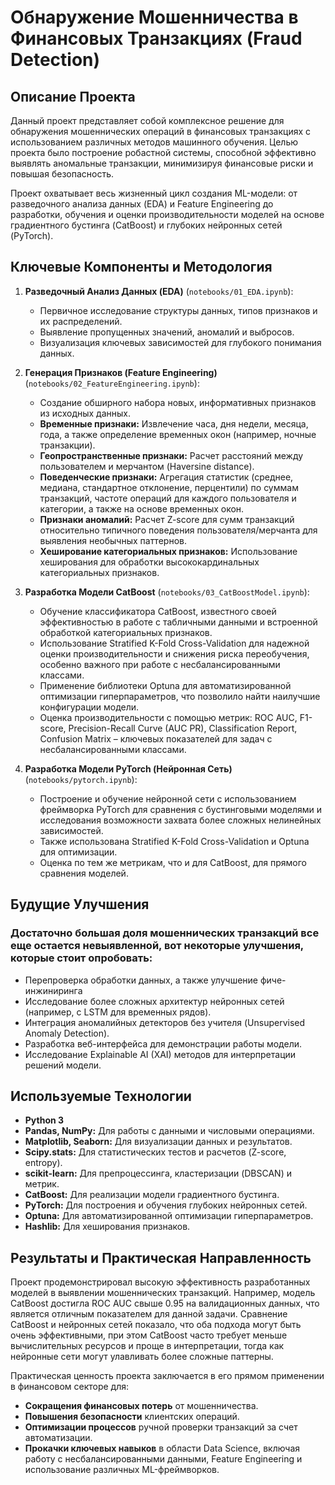 # Обнаружение Мошенничества в Финансовых Транзакциях (Fraud Detection)

## Описание Проекта

Данный проект представляет собой комплексное решение для обнаружения мошеннических операций в финансовых транзакциях с использованием различных методов машинного обучения. Целью проекта было построение робастной системы, способной эффективно выявлять аномальные транзакции, минимизируя финансовые риски и повышая безопасность.

Проект охватывает весь жизненный цикл создания ML-модели: от разведочного анализа данных (EDA) и Feature Engineering до разработки, обучения и оценки производительности моделей на основе градиентного бустинга (CatBoost) и глубоких нейронных сетей (PyTorch).

## Ключевые Компоненты и Методология

1.  **Разведочный Анализ Данных (EDA)** (`notebooks/01_EDA.ipynb`):
    * Первичное исследование структуры данных, типов признаков и их распределений.
    * Выявление пропущенных значений, аномалий и выбросов.
    * Визуализация ключевых зависимостей для глубокого понимания данных.

2.  **Генерация Признаков (Feature Engineering)** (`notebooks/02_FeatureEngineering.ipynb`):
    * Создание обширного набора новых, информативных признаков из исходных данных.
    * **Временные признаки:** Извлечение часа, дня недели, месяца, года, а также определение временных окон (например, ночные транзакции).
    * **Геопространственные признаки:** Расчет расстояний между пользователем и мерчантом (Haversine distance).
    * **Поведенческие признаки:** Агрегация статистик (среднее, медиана, стандартное отклонение, перцентили) по суммам транзакций, частоте операций для каждого пользователя и категории, а также на основе временных окон.
    * **Признаки аномалий:** Расчет Z-score для сумм транзакций относительно типичного поведения пользователя/мерчанта для выявления необычных паттернов.
    * **Хеширование категориальных признаков:** Использование хеширования для обработки высококардинальных категориальных признаков.

3.  **Разработка Модели CatBoost** (`notebooks/03_CatBoostModel.ipynb`):
    * Обучение классификатора CatBoost, известного своей эффективностью в работе с табличными данными и встроенной обработкой категориальных признаков.
    * Использование Stratified K-Fold Cross-Validation для надежной оценки производительности и снижения риска переобучения, особенно важного при работе с несбалансированными классами.
    * Применение библиотеки Optuna для автоматизированной оптимизации гиперпараметров, что позволило найти наилучшие конфигурации модели.
    * Оценка производительности с помощью метрик: ROC AUC, F1-score, Precision-Recall Curve (AUC PR), Classification Report, Confusion Matrix – ключевых показателей для задач с несбалансированными классами.

4.  **Разработка Модели PyTorch (Нейронная Сеть)** (`notebooks/pytorch.ipynb`):
    * Построение и обучение нейронной сети с использованием фреймворка PyTorch для сравнения с бустинговыми моделями и исследования возможности захвата более сложных нелинейных зависимостей.
    * Также использована Stratified K-Fold Cross-Validation и Optuna для оптимизации.
    * Оценка по тем же метрикам, что и для CatBoost, для прямого сравнения моделей.


## Будущие Улучшения
### Достаточно большая доля мошеннических транзакций все еще остается невыявленной, вот некоторые улучшения, которые стоит опробовать:
* Перепроверка обработки данных, а также улучшение фиче-инжиниринга
* Исследование более сложных архитектур нейронных сетей (например, с LSTM для временных рядов).
* Интеграция аномалийных детекторов без учителя (Unsupervised Anomaly Detection).
* Разработка веб-интерфейса для демонстрации работы модели.
* Исследование Explainable AI (XAI) методов для интерпретации решений модели.

## Используемые Технологии

* **Python 3**
* **Pandas, NumPy:** Для работы с данными и числовыми операциями.
* **Matplotlib, Seaborn:** Для визуализации данных и результатов.
* **Scipy.stats:** Для статистических тестов и расчетов (Z-score, entropy).
* **scikit-learn:** Для препроцессинга, кластеризации (DBSCAN) и метрик.
* **CatBoost:** Для реализации модели градиентного бустинга.
* **PyTorch:** Для построения и обучения глубоких нейронных сетей.
* **Optuna:** Для автоматизированной оптимизации гиперпараметров.
* **Hashlib:** Для хеширования признаков.

## Результаты и Практическая Направленность

Проект продемонстрировал высокую эффективность разработанных моделей в выявлении мошеннических транзакций. Например, модель CatBoost достигла ROC AUC свыше 0.95 на валидационных данных, что является отличным показателем для данной задачи. Сравнение CatBoost и нейронных сетей показало, что оба подхода могут быть очень эффективными, при этом CatBoost часто требует меньше вычислительных ресурсов и проще в интерпретации, тогда как нейронные сети могут улавливать более сложные паттерны.

Практическая ценность проекта заключается в его прямом применении в финансовом секторе для:
* **Сокращения финансовых потерь** от мошенничества.
* **Повышения безопасности** клиентских операций.
* **Оптимизации процессов** ручной проверки транзакций за счет автоматизации.
* **Прокачки ключевых навыков** в области Data Science, включая работу с несбалансированными данными, Feature Engineering и использование различных ML-фреймворков.